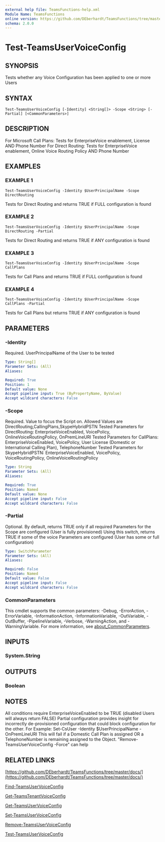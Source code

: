 ```yaml
---
external help file: TeamsFunctions-help.xml
Module Name: TeamsFunctions
online version: https://github.com/DEberhardt/TeamsFunctions/tree/master/docs/
schema: 2.0.0
---
```


# Test-TeamsUserVoiceConfig

## SYNOPSIS
Tests whether any Voice Configuration has been applied to one or more Users

## SYNTAX

```
Test-TeamsUserVoiceConfig [-Identity] <String[]> -Scope <String> [-Partial] [<CommonParameters>]
```

## DESCRIPTION
For Microsoft Call Plans: Tests for EnterpriseVoice enablement, License AND Phone Number
For Direct Routing: Tests for EnterpriseVoice enablement, Online Voice Routing Policy AND Phone Number

## EXAMPLES

### EXAMPLE 1
```
Test-TeamsUserVoiceConfig -Identity $UserPrincipalName -Scope DirectRouting
```

Tests for Direct Routing and returns TRUE if FULL configuration is found

### EXAMPLE 2
```
Test-TeamsUserVoiceConfig -Identity $UserPrincipalName -Scope DirectRouting -Partial
```

Tests for Direct Routing and returns TRUE if ANY configuration is found

### EXAMPLE 3
```
Test-TeamsUserVoiceConfig -Identity $UserPrincipalName -Scope CallPlans
```

Tests for Call Plans and returns TRUE if FULL configuration is found

### EXAMPLE 4
```
Test-TeamsUserVoiceConfig -Identity $UserPrincipalName -Scope CallPlans -Partial
```

Tests for Call Plans but returns TRUE if ANY configuration is found

## PARAMETERS

### -Identity
Required.
UserPrincipalName of the User to be tested

```yaml
Type: String[]
Parameter Sets: (All)
Aliases:

Required: True
Position: 1
Default value: None
Accept pipeline input: True (ByPropertyName, ByValue)
Accept wildcard characters: False
```

### -Scope
Required.
Value to focus the Script on.
Allowed Values are DirectRouting,CallingPlans,SkypeHybridPSTN
Tested Parameters for DirectRouting: EnterpriseVoiceEnabled, VoicePolicy, OnlineVoiceRoutingPolicy, OnPremLineURI
Tested Parameters for CallPlans: EnterpriseVoiceEnabled, VoicePolicy, User License (Domestic or International Calling Plan), TelephoneNumber
Tested Parameters for SkypeHybridPSTN: EnterpriseVoiceEnabled, VoicePolicy, VoiceRoutingPolicy, OnlineVoiceRoutingPolicy

```yaml
Type: String
Parameter Sets: (All)
Aliases:

Required: True
Position: Named
Default value: None
Accept pipeline input: False
Accept wildcard characters: False
```

### -Partial
Optional.
By default, returns TRUE only if all required Parameters for the Scope are configured (User is fully provisioned)
Using this switch, returns TRUE if some of the voice Parameters are configured (User has some or full configuration)

```yaml
Type: SwitchParameter
Parameter Sets: (All)
Aliases:

Required: False
Position: Named
Default value: False
Accept pipeline input: False
Accept wildcard characters: False
```

### CommonParameters
This cmdlet supports the common parameters: -Debug, -ErrorAction, -ErrorVariable, -InformationAction, -InformationVariable, -OutVariable, -OutBuffer, -PipelineVariable, -Verbose, -WarningAction, and -WarningVariable. For more information, see [about_CommonParameters](http://go.microsoft.com/fwlink/?LinkID=113216).

## INPUTS

### System.String
## OUTPUTS

### Boolean
## NOTES
All conditions require EnterpriseVoiceEnabled to be TRUE (disabled Users will always return FALSE)
Partial configuration provides insight for incorrectly de-provisioned configuration that could block configuration for the other.
For Example: Set-CsUser -Identity $UserPrincipalName -OnPremLineURI
  This will fail if a Domestic Call Plan is assigned OR a TelephoneNumber is remaining assigned to the Object.
  "Remove-TeamsUserVoiceConfig -Force" can help

## RELATED LINKS

[https://github.com/DEberhardt/TeamsFunctions/tree/master/docs/](https://github.com/DEberhardt/TeamsFunctions/tree/master/docs/)

[Find-TeamsUserVoiceConfig]()

[Get-TeamsTenantVoiceConfig]()

[Get-TeamsUserVoiceConfig]()

[Set-TeamsUserVoiceConfig]()

[Remove-TeamsUserVoiceConfig]()

[Test-TeamsUserVoiceConfig]()

